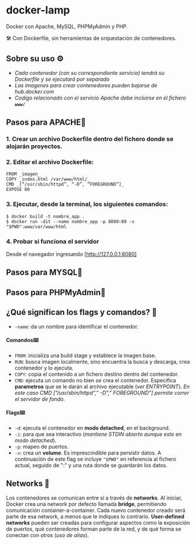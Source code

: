 # docker-lamp

Docker con Apache, MySQL, PHPMyAdmin y PHP. 

🛠️ Con Dockerfile, sin herramientas de orquestación de contenedores.

## Sobre su uso ⚙️
- _Cada contenedor (con su correspondiente servicio) tendrá su Dockerfile y se ejecutará por separado_
- _Las imagenes para crear contenedores pueden bajarse de hub.docker.com_
- _Codigo relacionado con el servicio Apache debe incluirse en el fichero **`www/`**_

## Pasos para APACHE📌

### 1. Crear un archivo Dockerfile dentro del fichero donde se alojarán proyectos.

### 2. Editar el archivo Dockerfile:

```
FROM _imagen_
COPY _index.html /var/www/html/_
CMD _[“/usr/sbin/httpd”, “-D”, “FOREGROUND”]_
EXPOSE 80
```
### 3. Ejecutar, desde la terminal, los siguientes comandos:
```
$ docker build -t nombre_app .
$ docker run -dit --name nombre_app -p 8080:80 -v "$PWD":www/var/www/html 
```
### 4. Probar si funciona el servidor
Desde el navegador ingresando [http://127.0.0.1:8080]

## Pasos para MYSQL📌

## Pasos para PHPMyAdmin📌




## ¿Qué significan los flags y comandos? 📄

- `-name`: da un nombre para identificar el contenedor.

#### Comandos⌨️
- `FROM`: inicializa una build stage y establece la imagen base.
- `RUN`: busca imagen localmente, sino encuentra la busca y descarga, crea contenedor y lo ejecuta.
- `COPY`: copia el contenido a un fichero destino dentro del contenedor.
- `CMD`: ejecuta un comando no bien se crea el contenedor. Especifica **parametros** que se le darán al archivo ejecutable (_ver ENTRYPOINT_). _En este caso CMD [“/usr/sbin/httpd”,” -D”,” FOREGROUND”] permite correr el servidor de fondo._

#### Flags⌨️
- `-d`: ejecuta el contenedor en **modo detached**, en el background. 
- `-i`: para que sea interactivo (_mantiene STDIN abierto aunque este en modo detached_).
- `-p`: mapeo de puertos.
- `-v`: crea un **volume**. Es imprescindible para persistir datos. A continuación de este flag se incluye `"$PWD"` en referencia al fichero actual, seguido de ":" y una ruta donde se guardarán los datos.


## Networks 🔩
Los contenedores se comunican entre sí a través de **networks**. Al iniciar, Docker crea una network por defecto llamada **bridge**, permitiendo comunicación container-a-container. Cada nuevo contenedor creado será parte de esa network, a menos que le indiques lo contrario. **User-defined networks** pueden ser creadas para configurar aspectos como la exposición de puertos, qué contenedores forman parte de la red, y de qué forma se conectan con otros (_uso de alias_). 
